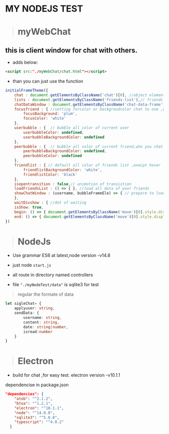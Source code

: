 ﻿# MY NODEJS TEST 
> # **myWebChat** 
## this is client window for chat with others.
-  adds below:
 ```html
 <script src:"./myWebChat/chat.html"></script>
 ```
- than you can just use the function 
```js
initialFrameTheme({
    chat : document.getElementsByClassName('chat')[0], //object element
    lists : document.getElementsByClassName('friends-list'),// friends list element
    chatDataWindow : document.getElementsByClassName('chat-data-frame')[0], //window of chat 
    focusfriend : { //setting forcolor or backgroudcolor chat to one ,who is the friend in friends list
        focusBackground: 'plum',
        focusColor: 'white'
    },
    userbubble : {  // bubble all color of current user
        userbubbleColor: undefined,
        userbubbleBackgroundColor: undefined
    },
    peerbubble : {  // bubble all color of current friend,who you chat with
        peerbubbleBackgroundColor: undefined,
        peerbubbleColor: undefined
    },
    friendlist : { // default all color of friends list ,execpt hover
        friendlistBackgroundColor: 'white',
        friendlistColor: 'black'
    },
    isopentransition : false,// animotion of transistion 
    loadFriendsList : () => { }, //load all data of your friends
    showChatWindow : (username, bubbleFrameEle) => { // prepare to load your friend-data to the window
    }, 
    waitDivshow : { //dot of waiting
    isShow: true,
    begin: () => { document.getElementsByClassName('move')[0].style.display : 'block' },//shown
    end: () => { document.getElementsByClassName('move')[0].style.display : 'none' } }// hidden
})
```
> # **NodeJs** 
-  Use grammar ES6 at latest,node version -v14.8

- just node  ```start.js```

- all route in directory named controllers

- file ```"./myNodeTest/data"``` is sqlite3 for test

>regular the formate of  data
```ts
let sigleChat= { 
    applyuser: string,
    sendData: { 
        username: string,
        content: string,
        date: string|number,
        isread:number 
    }
}
```
># **Electron**

- build for chat ,for easy test. electron version -v10.1.1

 dependencise in package.json
```json
"dependencies": {
    "atob": "^2.1.2",
    "btoa": "^1.2.1",
    "electron": "^10.1.1",
    "node": "^14.8.0",
    "sqlite3": "^5.0.0",
    "typescript": "^4.0.2"
  }
```